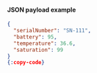 #### JSON payload example

```json
{
  "serialNumber": "SN-111",
  "battery": 95,
  "temperature": 36.6,
  "saturation": 99
}
{:copy-code}
```

<br>
<br>
